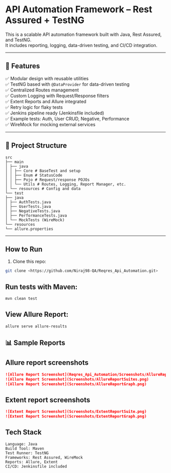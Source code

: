 # API Automation Framework – Rest Assured + TestNG

This is a scalable API automation framework built with Java, Rest Assured, and TestNG.  
It includes reporting, logging, data-driven testing, and CI/CD integration.

---

## 📌 Features
✅ Modular design with reusable utilities  
✅ TestNG based with `@DataProvider` for data-driven testing  
✅ Centralized Routes management  
✅ Custom Logging with Request/Response filters  
✅ Extent Reports and Allure integrated  
✅ Retry logic for flaky tests  
✅ Jenkins pipeline ready (Jenkinsfile included)  
✅ Example tests: Auth, User CRUD, Negative, Performance  
✅ WireMock for mocking external services

---

## 📂 Project Structure
```
src
├── main
│ ├── java
│ │ ├── Core # BaseTest and setup
│ │ ├── Enum # StatusCode
│ │ ├── Pojo # Request/response POJOs
│ │ └── Utils # Routes, Logging, Report Manager, etc.
│ └── resources # Config and data
└── test
├── java
│ ├── AuthTests.java
│ ├── UserTests.java
│ ├── NegativeTests.java
│ ├── PerformanceTests.java
│ └── MockTests (WireMock)
└── resources
└── allure.properties
```
---

## How to Run
1. Clone this repo:

```bash
git clone <https://github.com/Niraj98-QA/Reqres_Api_Automation.git>
```

## Run tests with Maven:

```bash
mvn clean test
```

## View Allure Report:

```bash
allure serve allure-results
```
## 📊 Sample Reports

## Allure report screenshots

```markdown
![Allure Report Screenshot](Reqres_Api_Automation/Screenshots/AllureReportGraph.png)
![Allure Report Screenshot](Screenshots/AllureReportSuites.png)
![Allure Report Screenshot](Screenshots/AllureReportGraph.png)

```

## Extent report screenshots
```markdown
![Extent Report Screenshot](Screenshots/ExtentReportSuite.png)
![Extent Report Screenshot](Screenshots/ExtentReportGraph.png)
```

## Tech Stack
```
Language: Java
Build Tool: Maven
Test Runner: TestNG
Frameworks: Rest Assured, WireMock
Reports: Allure, Extent
CI/CD: Jenkinsfile included

```
